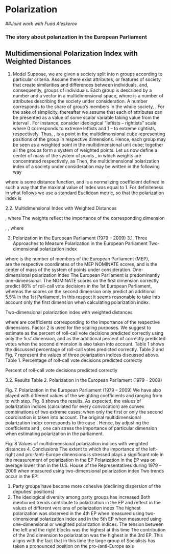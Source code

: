 # Polarization
##*Joint work with Fuad Aleskerov*

### The story about polarization in the European Parliament

## Multidimensional Polarization Index with Weighted Distances
1. Model
  Suppose, we are given a society split into n groups according to particular criteria. Assume there exist attributes, or features of society that create similarities and differences between individuals, and, consequently, groups of individuals. 
Each group is described by a number  and a vector  in a multidimensional space,  where  is a number of attributes describing the society under consideration. A number  corresponds to the share of group’s members in the whole society, . For the sake of simplicity, thereafter we assume that each of  attributes can be presented as a value of some scalar variable taking value from the interval . For instance, consider ideological “leftists – rightists” scale where 0 corresponds to extreme leftists and 1 – to extreme rightists, respectively. Thus, , is a point in the multidimensional cube representing positions of the group in respective dimensions.
Hence, each group may be seen as a weighted point in the multidimensional unit cube; together all the groups form a system of weighted points. 
Let us now define a center of mass  of the system of points 
, in which weights  are concentrated respectively, as 
Then, the multidimensional polarization index of a society under consideration may be written in the following way

where  is some distance function, and  is a normalizing coefficient defined in such a way that the maximal value of  index was equal to 1. 
For definiteness in what follows we use a standard Euclidean metric, so that the polarization index is  

2.2.	Multidimensional Index with Weighted Distances

,  where 
The weights  reflect the importance of the corresponding dimension 

,
,
where 

3.	Polarization in the European Parliament (1979 – 2009)
3.1.	Three Approaches to Measure Polarization in the European Parliament
Two-dimensional polarization index

where  is the number of members of the European Parliament (MEP),  
are the respective coordinates of the MEP NOMINATE scores, and 
 is the center of mass of the system of points under consideration.
One-dimensional polarization index
The European Parliament is predominantly one-dimensional. The NOMINATE scores on the first dimension correctly predict 86% of roll-call vote decisions in the 1st European Parliament, whereas the scores on the second dimension only predict an additional 5.5% in the 1st Parliament. In this respect it seems reasonable to take into account only the first dimension when calculating polarization index.

Two-dimensional polarization index with weighted distances

where  are coefficients corresponding to the importance of the respective dimensions.  Factor 2 is used for the scaling purposes. 
We suggest to estimate  as the percent of roll-call vote decisions predicted correctly using only the first dimension, and  as the additional percent of correctly predicted votes when the second dimension is also taken into account.
Table 1 shows the discussed percentage of roll-call votes predicted correctly. Table 2 and Fig. 7 represent the values of three polarization indices discussed above.
Table 1. Percentage of roll-call vote decisions predicted correctly

Percent of roll-call vote decisions predicted correctly



3.2.	Results
Table 2. Polarization in the European Parliament (1979 – 2009)


Fig. 7. Polarization in the European Parliament (1979 – 2009)
We have also played with different values of the weighting coefficients  and  ranging  from  to  with  step. Fig. 8 shows the results. As expected, the values of polarization indices (calculated for every convocation) are convex combinations of two extreme cases: when only the first or only the second coordination is taken into account. The original multidimensional polarization index corresponds to the case .
Hence, by adjusting the coefficients  and , one can stress the importance of particular dimension when estimating polarization in the parliament. 

Fig. 8 Values of multidimensional polarization indices with weighted distances
4.	Conclusions
The extent to which the importance of the left-right and 
pro-/anti-Europe dimensions is stressed plays a significant role in the measurement of polarization in the EP
Polarization in the EP was on average lower than in the 
U.S. House of the Representatives during 1979 – 2009 when measured using two-dimensional polarization index
Two trends occur in the EP: 
1.	Party groups have become more cohesive (declining dispersion of the deputies’ positions)
2.	The ideological diversity among party groups has increased
Both mentioned trends contribute to polarization in the EP and reflect in the values of different versions of polarization index
The highest polarization was observed in the 4th EP when measured using two-dimensional polarization index and in the 5th EP when measured using one-dimensional or weighted polarization indices. The tension between the left and the right blocks was the highest at this time
The contribution of the 2nd dimension to polarization was the highest in the 3rd EP. This aligns with the fact that in this time the large group of Socialists has taken a pronounced position on the pro-/anti-Europe axis
